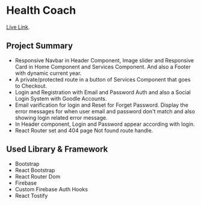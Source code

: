 # Health Coach

 [Live Link](https://github.com/facebook/create-react-app).

## Project Summary

- Responsive Navbar in Header Component, Image slider and Responsive Card in Home Component and Services Component. And also a Footer with dynamic current year.
- A private/protected route in a button of Services Component that goes to Checkout.
- Login and Registration with Email and Password Auth and also a Social Login System with Goodle Accounts. 
- Email varification for login and Reset for Forget Password. Display the error messages for when user email and password don't match and also showing login related error message.
- In Header component, Login and Password appear according with login. 
- React Router set and 404 page Not found route handle.

## Used Library & Framework

- Bootstrap
- React Bootstrap
- React Router Dom
- Firebase
- Custom Firebase Auth Hooks
- React Tostify


